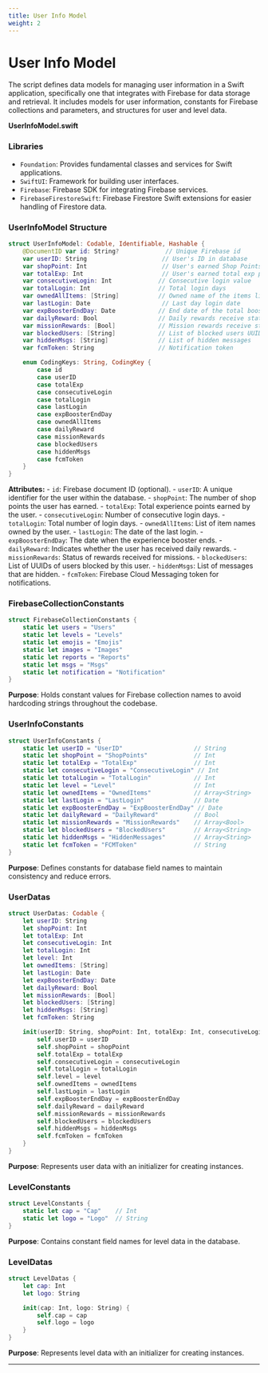 ```yaml
---
title: User Info Model
weight: 2
---
```


# User Info Model

The script defines data models for managing user information in a Swift application, specifically one that integrates with Firebase for data storage and retrieval. It includes models for user information, constants for Firebase collections and parameters, and structures for user and level data.

**UserInfoModel.swift**

### **Libraries**

- `Foundation`: Provides fundamental classes and services for Swift applications.
- `SwiftUI`: Framework for building user interfaces.
- `Firebase`: Firebase SDK for integrating Firebase services.
- `FirebaseFirestoreSwift`: Firebase Firestore Swift extensions for easier handling of Firestore data.

### **UserInfoModel Structure**

```swift
struct UserInfoModel: Codable, Identifiable, Hashable {
    @DocumentID var id: String?             // Unique Firebase id
    var userID: String                     // User's ID in database
    var shopPoint: Int                     // User's earned Shop Points
    var totalExp: Int                      // User's earned total exp points
    var consecutiveLogin: Int             // Consecutive login value
    var totalLogin: Int                   // Total login days
    var ownedAllItems: [String]           // Owned name of the items list
    var lastLogin: Date                    // Last day login date
    var expBoosterEndDay: Date            // End date of the total booster
    var dailyReward: Bool                 // Daily rewards receive status
    var missionRewards: [Bool]            // Mission rewards receive status
    var blockedUsers: [String]            // List of blocked users UUID
    var hiddenMsgs: [String]              // List of hidden messages
    var fcmToken: String                  // Notification token

    enum CodingKeys: String, CodingKey {
        case id
        case userID
        case totalExp
        case consecutiveLogin
        case totalLogin
        case lastLogin
        case expBoosterEndDay
        case ownedAllItems
        case dailyReward
        case missionRewards
        case blockedUsers
        case hiddenMsgs
        case fcmToken
    }
}
```

**Attributes:**
    - `id`: Firebase document ID (optional).
    - `userID`: A unique identifier for the user within the database.
    - `shopPoint`: The number of shop points the user has earned.
    - `totalExp`: Total experience points earned by the user.
    - `consecutiveLogin`: Number of consecutive login days.
    - `totalLogin`: Total number of login days.
    - `ownedAllItems`: List of item names owned by the user.
    - `lastLogin`: The date of the last login.
    - `expBoosterEndDay`: The date when the experience booster ends.
    - `dailyReward`: Indicates whether the user has received daily rewards.
    - `missionRewards`: Status of rewards received for missions.
    - `blockedUsers`: List of UUIDs of users blocked by this user.
    - `hiddenMsgs`: List of messages that are hidden.
    - `fcmToken`: Firebase Cloud Messaging token for notifications.

### **FirebaseCollectionConstants**

```swift
struct FirebaseCollectionConstants {
    static let users = "Users"
    static let levels = "Levels"
    static let emojis = "Emojis"
    static let images = "Images"
    static let reports = "Reports"
    static let msgs = "Msgs"
    static let notification = "Notification"
}
```

**Purpose**: Holds constant values for Firebase collection names to avoid hardcoding strings throughout the codebase.

### **UserInfoConstants**

```swift
struct UserInfoConstants {
    static let userID = "UserID"                    // String
    static let shopPoint = "ShopPoints"             // Int
    static let totalExp = "TotalExp"                // Int
    static let consecutiveLogin = "ConsecutiveLogin" // Int
    static let totalLogin = "TotalLogin"            // Int
    static let level = "Level"                      // Int
    static let ownedItems = "OwnedItems"            // Array<String>
    static let lastLogin = "LastLogin"              // Date
    static let expBoosterEndDay = "ExpBoosterEndDay" // Date
    static let dailyReward = "DailyReward"          // Bool
    static let missionRewards = "MissionRewards"    // Array<Bool>
    static let blockedUsers = "BlockedUsers"        // Array<String>
    static let hiddenMsgs = "HiddenMessages"        // Array<String>
    static let fcmToken = "FCMToken"                // String
}
```

**Purpose**: Defines constants for database field names to maintain consistency and reduce errors.

### **UserDatas**

```swift
struct UserDatas: Codable {
    let userID: String
    let shopPoint: Int
    let totalExp: Int
    let consecutiveLogin: Int
    let totalLogin: Int
    let level: Int
    let ownedItems: [String]
    let lastLogin: Date
    let expBoosterEndDay: Date
    let dailyReward: Bool
    let missionRewards: [Bool]
    let blockedUsers: [String]
    let hiddenMsgs: [String]
    let fcmToken: String

    init(userID: String, shopPoint: Int, totalExp: Int, consecutiveLogin: Int, totalLogin: Int, level: Int, ownedItems: [String], lastLogin: Date, expBoosterEndDay: Date, dailyReward: Bool, missionRewards: [Bool], blockedUsers: [String], hiddenMsgs: [String], fcmToken: String) {
        self.userID = userID
        self.shopPoint = shopPoint
        self.totalExp = totalExp
        self.consecutiveLogin = consecutiveLogin
        self.totalLogin = totalLogin
        self.level = level
        self.ownedItems = ownedItems
        self.lastLogin = lastLogin
        self.expBoosterEndDay = expBoosterEndDay
        self.dailyReward = dailyReward
        self.missionRewards = missionRewards
        self.blockedUsers = blockedUsers
        self.hiddenMsgs = hiddenMsgs
        self.fcmToken = fcmToken
    }
}
```

**Purpose**: Represents user data with an initializer for creating instances.

### **LevelConstants**

```swift
struct LevelConstants {
    static let cap = "Cap"    // Int
    static let logo = "Logo"  // String
}
```

**Purpose**: Contains constant field names for level data in the database.

### **LevelDatas**

```swift
struct LevelDatas {
    let cap: Int
    let logo: String

    init(cap: Int, logo: String) {
        self.cap = cap
        self.logo = logo
    }
}
```

**Purpose**: Represents level data with an initializer for creating instances.

<!-- ## Summary

This script provides a structured way to handle user information and level data in a Swift application using Firebase. It defines models for user data, constants for Firebase collections and field names, and structures for user and level data. This approach ensures consistency, reduces errors, and simplifies the management of Firebase data. -->

---


